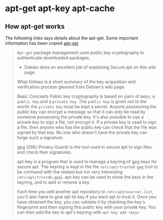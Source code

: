 # apt-get apt-key apt-cache 
## How apt-get works
The following links says details about the apt-get. Some important information has been copied 
[apt-get ](https://askubuntu.com/questions/131397/what-is-a-repository-key-under-ubuntu-and-how-do-they-work)

> `Apt-get` package management uses public key cryptography to authenticate downloaded packages.
> 
> -   Debian does an excellent job of explaining Secure apt on this wiki page.
> 
> What follows is a short summary of the key acquisition and verification process gleaned from Debian's wiki page.
> 
> Basic Concepts Public key cryptography is based on pairs of keys, a `public key` and a `private key`. The `public key` is given out to the world; the `private key` must be kept a secret. Anyone possessing the public key can encrypt a message so that it can only be read by someone possessing the private key. It's also possible to use a private key to sign a file, not encrypt it. If a private key is used to sign a file, then anyone who has the public key can check that the file was signed by that key. No one who doesn't have the private key can forge such a signature.
> 
> gpg (GNU Privacy Guard) is the tool used in secure apt to sign files and check their signatures.
> 
> apt-key is a program that is used to manage a keyring of gpg keys for secure apt. The keyring is kept in the file `/etc/apt/trusted.gpg` (not to be confused with the related but not very interesting `/etc/apt/trustdb.gpg`). apt-key can be used to show the keys in the keyring, and to add or remove a key.
> 
> Each time you add another apt repository to `/etc/apt/sources.list`, you'll also have to give apt its key if you want apt to trust it. Once you have obtained the key, you can validate it by checking the key's fingerprint and then signing this public key with your private key. You can then add the key to apt's keyring with `apt-key add <key>`
## 
<!--stackedit_data:
eyJoaXN0b3J5IjpbMTI1MTA1MzMyOCwtMTc0MzQ2NDQ2OV19
-->